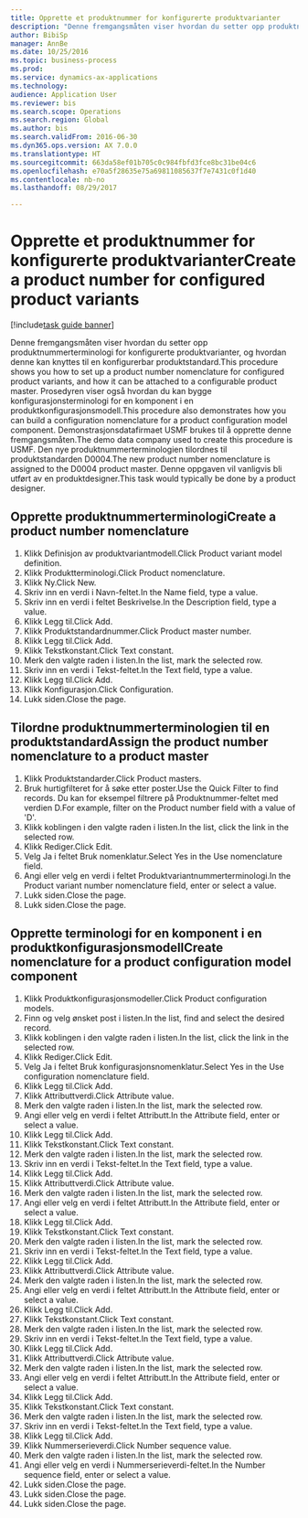 ```yaml
--- 
title: Opprette et produktnummer for konfigurerte produktvarianter
description: "Denne fremgangsmåten viser hvordan du setter opp produktnummerterminologi for konfigurerte produktvarianter, og hvordan denne kan knyttes til en konfigurerbar produktstandard."
author: BibiSp
manager: AnnBe
ms.date: 10/25/2016
ms.topic: business-process
ms.prod: 
ms.service: dynamics-ax-applications
ms.technology: 
audience: Application User
ms.reviewer: bis
ms.search.scope: Operations
ms.search.region: Global
ms.author: bis
ms.search.validFrom: 2016-06-30
ms.dyn365.ops.version: AX 7.0.0
ms.translationtype: HT
ms.sourcegitcommit: 663da58ef01b705c0c984fbfd3fce8bc31be04c6
ms.openlocfilehash: e70a5f28635e75a69811085637f7e7431c0f1d40
ms.contentlocale: nb-no
ms.lasthandoff: 08/29/2017

---
```

# <a name="create-a-product-number-for-configured-product-variants"></a><span data-ttu-id="8bf18-103">Opprette et produktnummer for konfigurerte produktvarianter</span><span class="sxs-lookup"><span data-stu-id="8bf18-103">Create a product number for configured product variants</span></span>

[!include[task guide banner](../../includes/task-guide-banner.md)]

<span data-ttu-id="8bf18-104">Denne fremgangsmåten viser hvordan du setter opp produktnummerterminologi for konfigurerte produktvarianter, og hvordan denne kan knyttes til en konfigurerbar produktstandard.</span><span class="sxs-lookup"><span data-stu-id="8bf18-104">This procedure shows you how to set up a product number nomenclature for configured product variants, and how it can be attached to a configurable product master.</span></span> <span data-ttu-id="8bf18-105">Prosedyren viser også hvordan du kan bygge konfigurasjonsterminologi for en komponent i en produktkonfigurasjonsmodell.</span><span class="sxs-lookup"><span data-stu-id="8bf18-105">This procedure also demonstrates how you can build a configuration nomenclature for a product configuration model component.</span></span> <span data-ttu-id="8bf18-106">Demonstrasjonsdatafirmaet USMF brukes til å opprette denne fremgangsmåten.</span><span class="sxs-lookup"><span data-stu-id="8bf18-106">The demo data company used to create this procedure is USMF.</span></span> <span data-ttu-id="8bf18-107">Den nye produktnummerterminologien tilordnes til produktstandarden D0004.</span><span class="sxs-lookup"><span data-stu-id="8bf18-107">The new product number nomenclature is assigned to the D0004 product master.</span></span> <span data-ttu-id="8bf18-108">Denne oppgaven vil vanligvis bli utført av en produktdesigner.</span><span class="sxs-lookup"><span data-stu-id="8bf18-108">This task would typically be done by a product designer.</span></span>


## <a name="create-a-product-number-nomenclature"></a><span data-ttu-id="8bf18-109">Opprette produktnummerterminologi</span><span class="sxs-lookup"><span data-stu-id="8bf18-109">Create a product number nomenclature</span></span>
1. <span data-ttu-id="8bf18-110">Klikk Definisjon av produktvariantmodell.</span><span class="sxs-lookup"><span data-stu-id="8bf18-110">Click Product variant model definition.</span></span>
2. <span data-ttu-id="8bf18-111">Klikk Produktterminologi.</span><span class="sxs-lookup"><span data-stu-id="8bf18-111">Click Product nomenclature.</span></span>
3. <span data-ttu-id="8bf18-112">Klikk Ny.</span><span class="sxs-lookup"><span data-stu-id="8bf18-112">Click New.</span></span>
4. <span data-ttu-id="8bf18-113">Skriv inn en verdi i Navn-feltet.</span><span class="sxs-lookup"><span data-stu-id="8bf18-113">In the Name field, type a value.</span></span>
5. <span data-ttu-id="8bf18-114">Skriv inn en verdi i feltet Beskrivelse.</span><span class="sxs-lookup"><span data-stu-id="8bf18-114">In the Description field, type a value.</span></span>
6. <span data-ttu-id="8bf18-115">Klikk Legg til.</span><span class="sxs-lookup"><span data-stu-id="8bf18-115">Click Add.</span></span>
7. <span data-ttu-id="8bf18-116">Klikk Produktstandardnummer.</span><span class="sxs-lookup"><span data-stu-id="8bf18-116">Click Product master number.</span></span>
8. <span data-ttu-id="8bf18-117">Klikk Legg til.</span><span class="sxs-lookup"><span data-stu-id="8bf18-117">Click Add.</span></span>
9. <span data-ttu-id="8bf18-118">Klikk Tekstkonstant.</span><span class="sxs-lookup"><span data-stu-id="8bf18-118">Click Text constant.</span></span>
10. <span data-ttu-id="8bf18-119">Merk den valgte raden i listen.</span><span class="sxs-lookup"><span data-stu-id="8bf18-119">In the list, mark the selected row.</span></span>
11. <span data-ttu-id="8bf18-120">Skriv inn en verdi i Tekst-feltet.</span><span class="sxs-lookup"><span data-stu-id="8bf18-120">In the Text field, type a value.</span></span>
12. <span data-ttu-id="8bf18-121">Klikk Legg til.</span><span class="sxs-lookup"><span data-stu-id="8bf18-121">Click Add.</span></span>
13. <span data-ttu-id="8bf18-122">Klikk Konfigurasjon.</span><span class="sxs-lookup"><span data-stu-id="8bf18-122">Click Configuration.</span></span>
14. <span data-ttu-id="8bf18-123">Lukk siden.</span><span class="sxs-lookup"><span data-stu-id="8bf18-123">Close the page.</span></span>

## <a name="assign-the-product-number-nomenclature-to-a-product-master"></a><span data-ttu-id="8bf18-124">Tilordne produktnummerterminologien til en produktstandard</span><span class="sxs-lookup"><span data-stu-id="8bf18-124">Assign the product number nomenclature to a product master</span></span>
1. <span data-ttu-id="8bf18-125">Klikk Produktstandarder.</span><span class="sxs-lookup"><span data-stu-id="8bf18-125">Click Product masters.</span></span>
2. <span data-ttu-id="8bf18-126">Bruk hurtigfilteret for å søke etter poster.</span><span class="sxs-lookup"><span data-stu-id="8bf18-126">Use the Quick Filter to find records.</span></span> <span data-ttu-id="8bf18-127">Du kan for eksempel filtrere på Produktnummer-feltet med verdien D.</span><span class="sxs-lookup"><span data-stu-id="8bf18-127">For example, filter on the Product number field with a value of 'D'.</span></span>
3. <span data-ttu-id="8bf18-128">Klikk koblingen i den valgte raden i listen.</span><span class="sxs-lookup"><span data-stu-id="8bf18-128">In the list, click the link in the selected row.</span></span>
4. <span data-ttu-id="8bf18-129">Klikk Rediger.</span><span class="sxs-lookup"><span data-stu-id="8bf18-129">Click Edit.</span></span>
5. <span data-ttu-id="8bf18-130">Velg Ja i feltet Bruk nomenklatur.</span><span class="sxs-lookup"><span data-stu-id="8bf18-130">Select Yes in the Use nomenclature field.</span></span>
6. <span data-ttu-id="8bf18-131">Angi eller velg en verdi i feltet Produktvariantnummerterminologi.</span><span class="sxs-lookup"><span data-stu-id="8bf18-131">In the Product variant number nomenclature field, enter or select a value.</span></span>
7. <span data-ttu-id="8bf18-132">Lukk siden.</span><span class="sxs-lookup"><span data-stu-id="8bf18-132">Close the page.</span></span>
8. <span data-ttu-id="8bf18-133">Lukk siden.</span><span class="sxs-lookup"><span data-stu-id="8bf18-133">Close the page.</span></span>

## <a name="create-nomenclature-for-a-product-configuration-model-component"></a><span data-ttu-id="8bf18-134">Opprette terminologi for en komponent i en produktkonfigurasjonsmodell</span><span class="sxs-lookup"><span data-stu-id="8bf18-134">Create nomenclature for a product configuration model component</span></span>
1. <span data-ttu-id="8bf18-135">Klikk Produktkonfigurasjonsmodeller.</span><span class="sxs-lookup"><span data-stu-id="8bf18-135">Click Product configuration models.</span></span>
2. <span data-ttu-id="8bf18-136">Finn og velg ønsket post i listen.</span><span class="sxs-lookup"><span data-stu-id="8bf18-136">In the list, find and select the desired record.</span></span>
3. <span data-ttu-id="8bf18-137">Klikk koblingen i den valgte raden i listen.</span><span class="sxs-lookup"><span data-stu-id="8bf18-137">In the list, click the link in the selected row.</span></span>
4. <span data-ttu-id="8bf18-138">Klikk Rediger.</span><span class="sxs-lookup"><span data-stu-id="8bf18-138">Click Edit.</span></span>
5. <span data-ttu-id="8bf18-139">Velg Ja i feltet Bruk konfigurasjonsnomenklatur.</span><span class="sxs-lookup"><span data-stu-id="8bf18-139">Select Yes in the Use configuration nomenclature field.</span></span>
6. <span data-ttu-id="8bf18-140">Klikk Legg til.</span><span class="sxs-lookup"><span data-stu-id="8bf18-140">Click Add.</span></span>
7. <span data-ttu-id="8bf18-141">Klikk Attributtverdi.</span><span class="sxs-lookup"><span data-stu-id="8bf18-141">Click Attribute value.</span></span>
8. <span data-ttu-id="8bf18-142">Merk den valgte raden i listen.</span><span class="sxs-lookup"><span data-stu-id="8bf18-142">In the list, mark the selected row.</span></span>
9. <span data-ttu-id="8bf18-143">Angi eller velg en verdi i feltet Attributt.</span><span class="sxs-lookup"><span data-stu-id="8bf18-143">In the Attribute field, enter or select a value.</span></span>
10. <span data-ttu-id="8bf18-144">Klikk Legg til.</span><span class="sxs-lookup"><span data-stu-id="8bf18-144">Click Add.</span></span>
11. <span data-ttu-id="8bf18-145">Klikk Tekstkonstant.</span><span class="sxs-lookup"><span data-stu-id="8bf18-145">Click Text constant.</span></span>
12. <span data-ttu-id="8bf18-146">Merk den valgte raden i listen.</span><span class="sxs-lookup"><span data-stu-id="8bf18-146">In the list, mark the selected row.</span></span>
13. <span data-ttu-id="8bf18-147">Skriv inn en verdi i Tekst-feltet.</span><span class="sxs-lookup"><span data-stu-id="8bf18-147">In the Text field, type a value.</span></span>
14. <span data-ttu-id="8bf18-148">Klikk Legg til.</span><span class="sxs-lookup"><span data-stu-id="8bf18-148">Click Add.</span></span>
15. <span data-ttu-id="8bf18-149">Klikk Attributtverdi.</span><span class="sxs-lookup"><span data-stu-id="8bf18-149">Click Attribute value.</span></span>
16. <span data-ttu-id="8bf18-150">Merk den valgte raden i listen.</span><span class="sxs-lookup"><span data-stu-id="8bf18-150">In the list, mark the selected row.</span></span>
17. <span data-ttu-id="8bf18-151">Angi eller velg en verdi i feltet Attributt.</span><span class="sxs-lookup"><span data-stu-id="8bf18-151">In the Attribute field, enter or select a value.</span></span>
18. <span data-ttu-id="8bf18-152">Klikk Legg til.</span><span class="sxs-lookup"><span data-stu-id="8bf18-152">Click Add.</span></span>
19. <span data-ttu-id="8bf18-153">Klikk Tekstkonstant.</span><span class="sxs-lookup"><span data-stu-id="8bf18-153">Click Text constant.</span></span>
20. <span data-ttu-id="8bf18-154">Merk den valgte raden i listen.</span><span class="sxs-lookup"><span data-stu-id="8bf18-154">In the list, mark the selected row.</span></span>
21. <span data-ttu-id="8bf18-155">Skriv inn en verdi i Tekst-feltet.</span><span class="sxs-lookup"><span data-stu-id="8bf18-155">In the Text field, type a value.</span></span>
22. <span data-ttu-id="8bf18-156">Klikk Legg til.</span><span class="sxs-lookup"><span data-stu-id="8bf18-156">Click Add.</span></span>
23. <span data-ttu-id="8bf18-157">Klikk Attributtverdi.</span><span class="sxs-lookup"><span data-stu-id="8bf18-157">Click Attribute value.</span></span>
24. <span data-ttu-id="8bf18-158">Merk den valgte raden i listen.</span><span class="sxs-lookup"><span data-stu-id="8bf18-158">In the list, mark the selected row.</span></span>
25. <span data-ttu-id="8bf18-159">Angi eller velg en verdi i feltet Attributt.</span><span class="sxs-lookup"><span data-stu-id="8bf18-159">In the Attribute field, enter or select a value.</span></span>
26. <span data-ttu-id="8bf18-160">Klikk Legg til.</span><span class="sxs-lookup"><span data-stu-id="8bf18-160">Click Add.</span></span>
27. <span data-ttu-id="8bf18-161">Klikk Tekstkonstant.</span><span class="sxs-lookup"><span data-stu-id="8bf18-161">Click Text constant.</span></span>
28. <span data-ttu-id="8bf18-162">Merk den valgte raden i listen.</span><span class="sxs-lookup"><span data-stu-id="8bf18-162">In the list, mark the selected row.</span></span>
29. <span data-ttu-id="8bf18-163">Skriv inn en verdi i Tekst-feltet.</span><span class="sxs-lookup"><span data-stu-id="8bf18-163">In the Text field, type a value.</span></span>
30. <span data-ttu-id="8bf18-164">Klikk Legg til.</span><span class="sxs-lookup"><span data-stu-id="8bf18-164">Click Add.</span></span>
31. <span data-ttu-id="8bf18-165">Klikk Attributtverdi.</span><span class="sxs-lookup"><span data-stu-id="8bf18-165">Click Attribute value.</span></span>
32. <span data-ttu-id="8bf18-166">Merk den valgte raden i listen.</span><span class="sxs-lookup"><span data-stu-id="8bf18-166">In the list, mark the selected row.</span></span>
33. <span data-ttu-id="8bf18-167">Angi eller velg en verdi i feltet Attributt.</span><span class="sxs-lookup"><span data-stu-id="8bf18-167">In the Attribute field, enter or select a value.</span></span>
34. <span data-ttu-id="8bf18-168">Klikk Legg til.</span><span class="sxs-lookup"><span data-stu-id="8bf18-168">Click Add.</span></span>
35. <span data-ttu-id="8bf18-169">Klikk Tekstkonstant.</span><span class="sxs-lookup"><span data-stu-id="8bf18-169">Click Text constant.</span></span>
36. <span data-ttu-id="8bf18-170">Merk den valgte raden i listen.</span><span class="sxs-lookup"><span data-stu-id="8bf18-170">In the list, mark the selected row.</span></span>
37. <span data-ttu-id="8bf18-171">Skriv inn en verdi i Tekst-feltet.</span><span class="sxs-lookup"><span data-stu-id="8bf18-171">In the Text field, type a value.</span></span>
38. <span data-ttu-id="8bf18-172">Klikk Legg til.</span><span class="sxs-lookup"><span data-stu-id="8bf18-172">Click Add.</span></span>
39. <span data-ttu-id="8bf18-173">Klikk Nummerserieverdi.</span><span class="sxs-lookup"><span data-stu-id="8bf18-173">Click Number sequence value.</span></span>
40. <span data-ttu-id="8bf18-174">Merk den valgte raden i listen.</span><span class="sxs-lookup"><span data-stu-id="8bf18-174">In the list, mark the selected row.</span></span>
41. <span data-ttu-id="8bf18-175">Angi eller velg en verdi i Nummerserieverdi-feltet.</span><span class="sxs-lookup"><span data-stu-id="8bf18-175">In the Number sequence field, enter or select a value.</span></span>
42. <span data-ttu-id="8bf18-176">Lukk siden.</span><span class="sxs-lookup"><span data-stu-id="8bf18-176">Close the page.</span></span>
43. <span data-ttu-id="8bf18-177">Lukk siden.</span><span class="sxs-lookup"><span data-stu-id="8bf18-177">Close the page.</span></span>
44. <span data-ttu-id="8bf18-178">Lukk siden.</span><span class="sxs-lookup"><span data-stu-id="8bf18-178">Close the page.</span></span>


